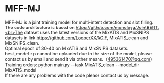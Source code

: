 # MFF-MJ

MFF-MJ is a joint training model for multi-intent detection and slot filling.<br>The code architecture is based on https://github.com/monologg/JointBERT.<br>The dataset uses the latest versions of the MixATIS and MixSNIPS datasets in link https://github.com/LooperXX/AGIF, MixATIS_clean and MixSNIPS_clean.<br>  Optimal epoch of 30-40 on MixATIS and MixSNIPS datasets. <br>best_model.zip cannot be uploaded due to the size of the model, please contact us by email and send it via other means.（495361470@qq.com）<br>Training orders: python main.py --task MixATIS_clean --model_dir MixATIS_model<br>If there are any problems with the code please contact us by message.
